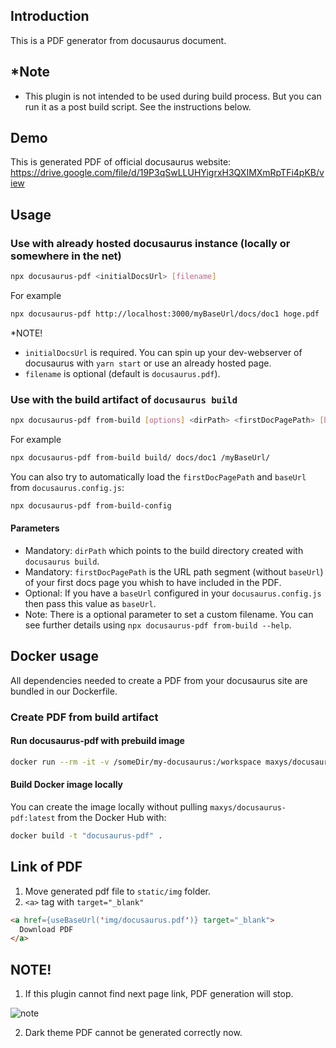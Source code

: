 ## Introduction
This is a PDF generator from docusaurus document.

## *Note
- This plugin is not intended to be used during build process. But you can run it as a post build script. See the instructions below.
 

## Demo
This is generated PDF of official docusaurus website:
https://drive.google.com/file/d/19P3qSwLLUHYigrxH3QXIMXmRpTFi4pKB/view

## Usage
### Use with already hosted docusaurus instance (locally or somewhere in the net)
```sh
npx docusaurus-pdf <initialDocsUrl> [filename]
```

For example
```sh
npx docusaurus-pdf http://localhost:3000/myBaseUrl/docs/doc1 hoge.pdf
```

*NOTE!
- `initialDocsUrl` is required. You can spin up your dev-webserver of docusaurus with `yarn start` or use an already hosted page.
- `filename` is optional (default is `docusaurus.pdf`).

### Use with the build artifact of `docusaurus build`

```sh
npx docusaurus-pdf from-build [options] <dirPath> <firstDocPagePath> [baseUrl]
```

For example
```sh
npx docusaurus-pdf from-build build/ docs/doc1 /myBaseUrl/
```

You can also try to automatically load the `firstDocPagePath` and `baseUrl` from `docusaurus.config.js`:

```sh
npx docusaurus-pdf from-build-config
```

#### Parameters
- Mandatory: `dirPath` which points to the build directory created with `docusaurus build`.
- Mandatory: `firstDocPagePath` is the URL path segment (without `baseUrl`) of your first docs page you whish to have included in the PDF.
- Optional: If you have a `baseUrl` configured in your `docusaurus.config.js` then pass this value as `baseUrl`.
- Note: There is a optional parameter to set a custom filename. You can see further details using `npx docusaurus-pdf from-build --help`.

## Docker usage
All dependencies needed to create a PDF from your docusaurus site are bundled in our Dockerfile.

### Create PDF from build artifact
#### Run docusaurus-pdf with prebuild image
```sh
docker run --rm -it -v /someDir/my-docusaurus:/workspace maxys/docusaurus-pdf:latest from-build --no-sandbox -o /workspace/build/docs.pdf /workspace/build docs/doc1 myBaseUrl
```

#### Build Docker image locally
You can create the image locally without pulling `maxys/docusaurus-pdf:latest` from the Docker Hub with:

```sh
docker build -t "docusaurus-pdf" .
```

## Link of PDF
1. Move generated pdf file to `static/img` folder.
2. `<a>` tag with `target="_blank"`
```html
<a href={useBaseUrl('img/docusaurus.pdf')} target="_blank">
  Download PDF
</a>
```

## NOTE!
1. If this plugin cannot find next page link, PDF generation will stop.

![note](https://www.awesomescreenshot.com/upload//1017708/c590bbd9-04a0-4637-7bd3-6b5ba1a4258e.png)

2. Dark theme PDF cannot be generated correctly now.

